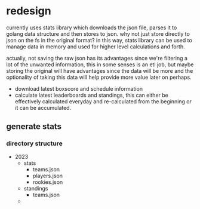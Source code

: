 # redesign

currently uses stats library which downloads the json file, parses it to golang data structure and then stores to json.  why not just store directly to json on the fs in the original format?  in this way, stats library can be used to manage data in memory and used for higher level calculations and forth.

actually, not saving the raw json has its advantages since we're filtering a lot of the unwanted information, this in some senses is an etl job, but maybe storing the original will have advantages since the data will be more and the optionality of taking this data will help provide more value later on perhaps.

* download latest boxscore and schedule information
* calculate latest leaderboards and standings, this can either be effectively calculated
everyday and re-calculated from the beginning or it can be accumulated.

## generate stats

### directory structure

* 2023
  * stats
    * teams.json
    * players.json
    * rookies.json
  * standings
    * teams.json
  * 